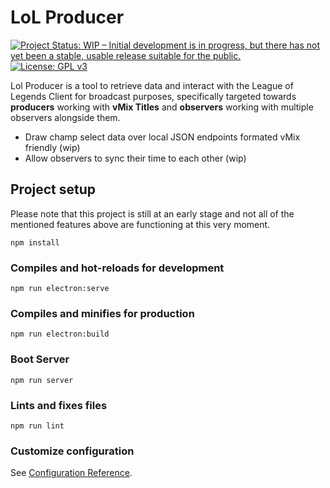 # LoL Producer

[![Project Status: WIP – Initial development is in progress, but there has not yet been a stable, usable release suitable for the public.](https://www.repostatus.org/badges/latest/wip.svg)](https://www.repostatus.org/#wip) [![License: GPL v3](https://img.shields.io/badge/License-GPLv3-blue.svg)](https://www.gnu.org/licenses/gpl-3.0)

Lol Producer is a tool to retrieve data and interact with the League of Legends Client for broadcast purposes, specifically targeted towards **producers** working with **vMix Titles** and **observers** working with multiple observers alongside them.

- Draw champ select data over local JSON endpoints formated vMix friendly (wip)
- Allow observers to sync their time to each other (wip)

## Project setup

Please note that this project is still at an early stage and not all of the mentioned features above are functioning at this very moment.

```
npm install
```

### Compiles and hot-reloads for development

```
npm run electron:serve
```

### Compiles and minifies for production

```
npm run electron:build
```

### Boot Server

```
npm run server
```

### Lints and fixes files

```
npm run lint
```

### Customize configuration

See [Configuration Reference](https://cli.vuejs.org/config/).
